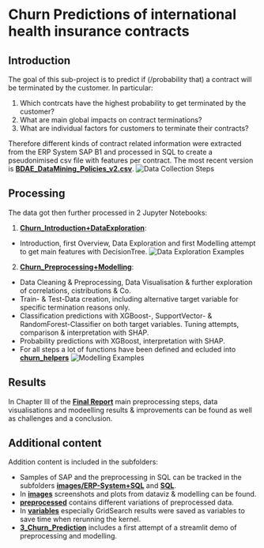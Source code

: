 # Churn Predictions of international health insurance contracts

## Introduction
The goal of this sub-project is to predict if (/probability that) a contract will be terminated by the customer. In particular:
1. Which contrcats have the highest probability to get terminated by the customer?
2. What are main global impacts on contract terminations?
3. What are individual factors for customers to terminate their contracts?

Therefore different kinds of contract related information were extracted from the ERP System SAP B1 and processed in SQL to create a pseudonimised csv file with features per contract. The most recent version is __[BDAE_DataMining_Policies_v2.csv](/ChurnProject/BDAE_DataMining_Policies_v2.csv)__.
![Data Collection Steps](https://github.com/JonathanPablo/DataScientest_Sales-Churn_Project/assets/134729968/bd8a03c6-9d32-47e8-af7d-ceb3ba21588a)

## Processing
The data got then further processed in 2 Jupyter Notebooks:
1. __[Churn_Introduction+DataExploration](/ChurnProject/Churn_Introduction%2BDataExploration.ipynb)__:
  - Introduction, first Overview, Data Exploration and first Modelling attempt to get main features with DecisionTree.
![Data Exploration Examples](https://github.com/JonathanPablo/DataScientest_Sales-Churn_Project/assets/134729968/5e656deb-0427-4c01-abfb-26eace06d0bf)


2. __[Churn_Preprocessing+Modelling](/ChurnProject/Churn_Preprocessing%2BModelling.ipynb)__:
  - Data Cleaning & Preprocessing, Data Visualisation & further exploration of correlations, cistributions & Co.
  - Train- & Test-Data creation, including alternative target variable for specific termination reasons only.
  - Classification predictions with XGBoost-, SupportVector- & RandomForest-Classifier on both target variables. Tuning attempts, comparison & interpretation with SHAP.
  -  Probability predictions with XGBoost, interpretation with SHAP.
  -  For all steps a lot of functions have been defined and ecluded into __[churn_helpers](/ChurnProject/churn_helpers.py)__
![Modelling Examples](https://github.com/JonathanPablo/DataScientest_Sales-Churn_Project/assets/134729968/3f2b57c6-ce0e-45d4-be61-477e9daac2f1)


## Results
In Chapter III of the __[Final Report](</Sales Forecast and Churn Prediction_Final Report.docx>)__ main preprocessing steps, data visualisations and modeelling results & improvements can be found as well as challenges and a conclusion.

## Additional content
Addition content is included in the subfolders:
- Samples of SAP and the preprocessing in SQL can be tracked in the subfolders __[images/ERP-System+SQL](/ChurnProject/images/ERP-System%2BSQL)__ and __[SQL](/ChurnProject/SQL)__.
- In __[images](/ChurnProject/images)__ screenshots and plots from dataviz & modelling can be found.
- __[preprocessed](/ChurnProject/preprocessed)__ contains different variations of preprocessed data.
- In __[variables](/ChurnProject/variables)__ especially GridSearch results were saved as variables to save time when rerunning the kernel.
- __[3_Churn_Prediction](/ChurnProject/3_Churn_Prediction.py)__ includes a first attempt of a streamlit demo of preprocessing and modelling.



